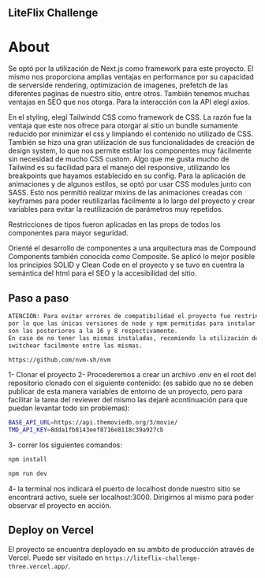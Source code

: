 ## LiteFlix Challenge

# About

Se optó por la utilización de Next.js como framework para este proyecto.
El mismo nos proporciona amplias ventajas en performance por su capacidad de serverside rendering, optimización de imagenes, prefetch de las diferentes paginas de nuestro sitio, entre otros. También tenemos muchas ventajas en SEO que nos otorga.
Para la interacción con la API elegí axios.

En el styling, elegí Tailwindd CSS como framework de CSS. La razón fue la ventaja que este nos ofrece para otorgar al sitio un bundle sumamente reducido por minimizar el css y limpiando el contenido no utilizado de CSS. 
También se hizo una gran utilización de sus funcionalidades de creación de design system, lo que nos permite estilar los componentes muy fácilmente sin necesidad de mucho CSS custom. Algo que me gusta mucho de Tailwind es su facilidad para el manejo del responsive, utilizando los breakpoints que hayamos establecido en su config.
Para la aplicación de animaciones y de algunos estilos, se optó por usar CSS modules junto con SASS. Esto nos permitió realizar mixins de las animaciones creadas con keyframes para poder reutilizarlas fácilmente a lo largo del proyecto y crear variables para evitar la reutilización de parámetros muy repetidos.

Restricciones de tipos fueron aplicadas en las props de todos los componentes para mayor seguridad.

Orienté el desarrollo de componentes a una arquitectura mas de Compound Components también conocida como Composite.
Se aplicó lo mejor posible los principios SOLID y Clean Code en el proyecto y se tuvo en cuentra la semántica del html para el SEO y la accesibilidad del sitio.

## Paso a paso

```bash
ATENCIÓN: Para evitar errores de compatibilidad el proyecto fue restringido, estableciendo los engines en package.json y con un .npmrc, 
por lo que las únicas versiones de node y npm permitidas para instalar las dependencias de este proyecto y levantarlo, 
son las posteriores a la 16 y 8 respectivamente.
En caso de no tener las mismas instaladas, recomiendo la utilización de NVM, un manejador de versiones de node y npm que nos permitirá 
switchear facilmente entre las mismas.

https://github.com/nvm-sh/nvm
```

1- Clonar el proyecto
2- Procederemos a crear un archivo .env en el root del repositorio clonado con el siguiente contenido:
(es sabido que no se deben publicar de esta manera variables de entorno de un proyecto, pero para facilitar la tarea del reviewer del mismo las dejaré acontinuación para que puedan levantar todo sin problemas):

```bash
BASE_API_URL=https://api.themoviedb.org/3/movie/
TMD_API_KEY=8dda1fb8143eef8716e8118c39a927cb
```

3- correr los siguientes comandos:

```bash
npm install

npm run dev
```

4- la terminal nos indicará el puerto de localhost donde nuestro sitio se encontrará activo, suele ser localhost:3000. Dirigirnos al mismo para poder observar el proyecto en acción.

## Deploy on Vercel

El proyecto se encuentra deployado en su ambito de producción através de Vercel.
Puede ser visitado en `https://liteflix-challenge-three.vercel.app/`.

